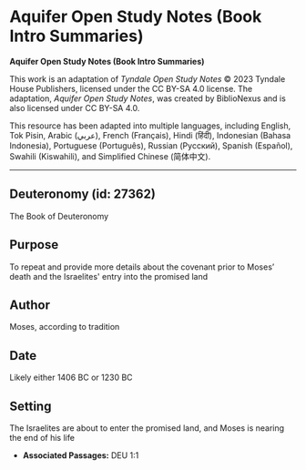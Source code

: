 # Aquifer Open Study Notes (Book Intro Summaries)

**Aquifer Open Study Notes (Book Intro Summaries)**

This work is an adaptation of *Tyndale Open Study Notes* © 2023 Tyndale House Publishers, licensed under the CC BY\-SA 4\.0 license. The adaptation, *Aquifer Open Study Notes*, was created by BiblioNexus and is also licensed under CC BY\-SA 4\.0\.

This resource has been adapted into multiple languages, including English, Tok Pisin, Arabic (عربي), French (Français), Hindi (हिंदी), Indonesian (Bahasa Indonesia), Portuguese (Português), Russian (Русский), Spanish (Español), Swahili (Kiswahili), and Simplified Chinese (简体中文).



--------------------------------

## Deuteronomy (id: 27362)

The Book of Deuteronomy

Purpose
-------

To repeat and provide more details about the covenant prior to Moses’ death and the Israelites' entry into the promised land

Author
------

Moses, according to tradition

Date
----

Likely either 1406 BC or 1230 BC

Setting
-------

The Israelites are about to enter the promised land, and Moses is nearing the end of his life

* **Associated Passages:** DEU 1:1


